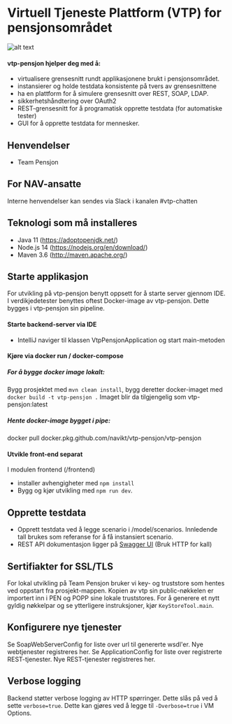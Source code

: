 Virtuell Tjeneste Plattform (VTP) for pensjonsområdet
=================================

![alt text](vtp.png "VTP Logo")


#### vtp-pensjon hjelper deg med å: 
- virtualisere grensesnitt rundt applikasjonene brukt i pensjonsområdet. 
- instansierer og holde testdata konsistente på tvers av grensesnittene
- ha en plattform for å simulere grensesnitt over REST, SOAP, LDAP.
- sikkerhetshåndtering over OAuth2
- REST-grensesnitt for å programatisk opprette testdata (for automatiske tester) 
- GUI for å opprette testdata for mennesker.

## Henvendelser
- Team Pensjon

## For NAV-ansatte
Interne henvendelser kan sendes via Slack i kanalen #vtp-chatten

## Teknologi som må installeres
- Java 11 (https://adoptopenjdk.net/)
- Node.js 14 (https://nodejs.org/en/download/)
- Maven 3.6 (http://maven.apache.org/)

## Starte applikasjon
For utvikling på vtp-pensjon benytt oppsett for å starte server gjennom IDE.
I verdikjedetester benyttes oftest Docker-image av vtp-pensjon. Dette bygges i vtp-pensjon sin pipeline. 

#### Starte backend-server via IDE
* IntelliJ naviger til klassen VtpPensjonApplication og start main-metoden

#### Kjøre via docker run / docker-compose
##### For å bygge docker image lokalt: 
Bygg prosjektet med `mvn clean install`, bygg deretter docker-imaget med `docker build -t vtp-pensjon .` 
Imaget blir da tilgjengelig som vtp-pensjon:latest

##### Hente docker-image bygget i pipe: 
docker pull docker.pkg.github.com/navikt/vtp-pensjon/vtp-pensjon

#### Utvikle front-end separat
I modulen frontend (/frontend)
* installer avhengigheter med `npm install`
* Bygg og kjør utvikling med `npm run dev`.

## Opprette testdata 
* Opprett testdata ved å legge scenario i /model/scenarios. Innledende tall brukes som referanse for å få instansiert scenario.
* REST API dokumentasjon ligger på [Swagger UI](http://localhost:8060/rest/swagger-ui/index.html)  (Bruk HTTP for kall)


## Sertifiakter for SSL/TLS
For lokal utvikling på Team Pensjon bruker vi key- og truststore som hentes ved oppstart fra prosjekt-mappen. 
Kopien av vtp sin public-nøkkelen er importert inn i PEN og POPP sine lokale truststores.
For å generere et nytt gyldig nøkkelpar og   se ytterligere instruksjoner, kjør `KeyStoreTool.main`.

## Konfigurere nye tjenester
Se SoapWebServerConfig for liste over url til genererte wsdl'er. Nye webtjenester registreres her. 
Se ApplicationConfig for liste over registrerte REST-tjenester. Nye REST-tjenester registreres her.     


## Verbose logging

Backend støtter verbose logging av HTTP spørringer. Dette slås på ved å sette `verbose=true`. Dette kan
gjøres ved å legge til `-Dverbose=true` i VM Options.
